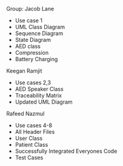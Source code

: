 Group: 
Jacob Lane
- Use case 1
- UML Class Diagram
- Sequence Diagram
- State Diagram
- AED class
- Compression
- Battery Charging
  
Keegan Ramjit
- Use cases 2,3
- AED Speaker Class
- Traceability Matrix
- Updated UML Diagram
  
Rafeed Nazmul
- Use cases 4-8
- All Header Files
- User Class
- Patient Class
- Successfully Integrated Everyones Code
- Test Cases



